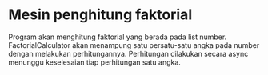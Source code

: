 # Mesin penghitung faktorial
Program akan menghitung faktorial yang berada pada list number. FactorialCalculator akan menampung satu persatu-satu angka pada number dengan melakukan perhitungannya. Perhitungan dilakukan secara async menunggu keselesaian tiap perhitungan satu angka.